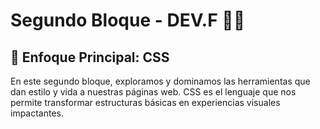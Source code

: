 # Segundo Bloque - DEV.F 🎨✨

## 🌟 Enfoque Principal: CSS

En este segundo bloque, exploramos y dominamos las herramientas que dan estilo y vida a nuestras páginas web. CSS es el lenguaje que nos permite transformar estructuras básicas en experiencias visuales impactantes.



